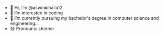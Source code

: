 - 👋 Hi, I’m @aswinichalla12
- 👀 I’m interested in coding
- 🌱 I’m currently pursuing my bachelor's degree in computer science and engineering...
- 😄 Pronouns: she/her
  

<!---
aswinichalla12/aswinichalla12 is a ✨ special ✨ repository because its `README.md` (this file) appears on your GitHub profile.
You can click the Preview link to take a look at your changes.
--->
